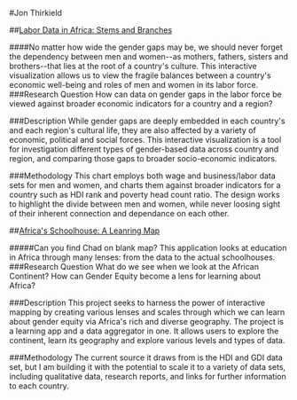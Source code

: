 #Jon Thirkield

##<a href="https://undp-jonst.c9.io/undp/work/jthirkield/stems/">Labor Data in Africa: Stems and Branches</a>

####No matter how wide the gender gaps may be, we should never forget the dependency between men and women--as mothers, fathers, sisters and brothers--that lies at the root of a country's culture. This interactive visualization allows us to view the fragile balances between a country's economic well-being and roles of men and women in its labor force.
###Research Question
How can data on gender gaps in the labor force be viewed against broader economic indicators for a country and a region?

###Description
While gender gaps are deeply embedded in each country's and each region's cultural life, they are also affected by a variety of economic, political and social forces. This interactive visualization is a tool for investigation different types of gender-based data across country and region, and comparing those gaps to broader socio-economic indicators.

###Methodology
This chart employs both wage and business/labor data sets for men and women, and charts them against broader indicators for a country such as HDI rank and poverty head count ratio. The design works to highlight the divide between men and women, while never loosing sight of their inherent connection and dependance on each other.


##<a href="https://undp-jonst.c9.io/undp/work/jthirkield/lens/">Africa's Schoolhouse: A Leanring Map</a>

#####Can you find Chad on blank map? This application looks at education in Africa through many lenses: from the data to the actual schoolhouses.
###Research Question
What do we see when we look at the African Continent? How can Gender Equity become a lens for learning about Africa?

###Description
This project seeks to harness the power of interactive mapping by creating various lenses and scales through which we can learn about gender equity via Africa's rich and diverse geography. The project is a learning app and a data aggregator in one. It allows users to explore the continent, learn its geography and explore various levels and types of data.

###Methodology
The current source it draws from is the HDI and GDI data set, but I am building it with the potential to scale it to a variety of data sets, including qualitative data, research reports, and links for further information to each country.
